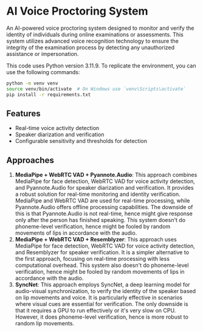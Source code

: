 # AI Voice Proctoring System

An AI-powered voice proctoring system designed to monitor and verify the identity of individuals during online examinations or assessments. This system utilizes advanced voice recognition technology to ensure the integrity of the examination process by detecting any unauthorized assistance or impersonation.

This code uses Python version 3.11.9. To replicate the environment, you can use the following commands:

```bash
python -m venv venv
source venv/bin/activate  # On Windows use `venv\Scripts\activate`
pip install -r requirements.txt
```

## Features
- Real-time voice activity detection
- Speaker diarization and verification
- Configurable sensitivity and thresholds for detection

## Approaches

1. **MediaPipe + WebRTC VAD + Pyannote.Audio**: This approach combines MediaPipe for face detection, WebRTC VAD for voice activity detection, and Pyannote.Audio for speaker diarization and verification. It provides a robust solution for real-time monitoring and identity verification. MediaPipe and WebRTC VAD are used for real-time processing, while Pyannote.Audio offers offline processing capabilities. The downside of this is that Pyannote.Audio is not real-time, hence might give response only after the person has finished speaking. This system doesn't do phoneme-level verification, hence might be fooled by random movements of lips in accordance with the audio.
2. **MediaPipe + WebRTC VAD + Resemblyzer**: This approach uses MediaPipe for face detection, WebRTC VAD for voice activity detection, and Resemblyzer for speaker verification. It is a simpler alternative to the first approach, focusing on real-time processing with less computational overhead. This system also doesn't do phoneme-level verification, hence might be fooled by random movements of lips in accordance with the audio.
3. **SyncNet**: This approach employs SyncNet, a deep learning model for audio-visual synchronization, to verify the identity of the speaker based on lip movements and voice. It is particularly effective in scenarios where visual cues are essential for verification. The only downside is that it requires a GPU to run effectively or it's very slow on CPU. However, it does phoneme-level verification, hence is more robust to random lip movements.